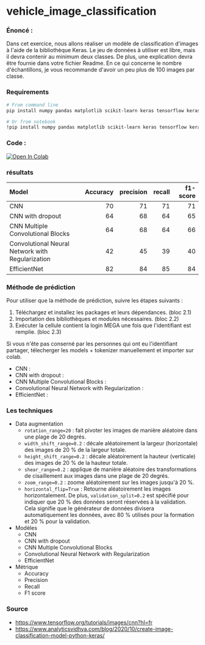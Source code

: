 # vehicle_image_classification

### Énoncé :
Dans cet exercice, nous allons réaliser un modèle de classification
d'images à l'aide de la bibliothèque Keras. Le jeu de données à utiliser est
libre, mais il devra contenir au minimum deux classes. De plus, une
explication devra être fournie dans votre fichier Readme. En ce qui
concerne le nombre d'échantillons, je vous recommande d'avoir un peu
plus de 100 images par classe.

### Requirements
```bash
# From command line
pip install numpy pandas matplotlib scikit-learn keras tensorflow keras-tcn mega.py

# Or from notebook
!pip install numpy pandas matplotlib scikit-learn keras tensorflow keras-tcn mega.py
```

### Code :

<a target="_blank" href="https://colab.research.google.com/github/pthavarasa/vehicle_image_classification/blob/main/Vehicle_Image_classification.ipynb">
  <img src="https://colab.research.google.com/assets/colab-badge.svg" alt="Open In Colab"/>
</a>

### résultats
| Model | Accuracy | precision | recall | f1-score |
| :- | -: | -: | -: | -: |
| CNN | 70 | 71 | 71 | 71
| CNN with dropout | 64 | 68 | 64| 65
| CNN Multiple Convolutional Blocks | 64 | 68 | 64 | 66
| Convolutional Neural Network with Regularization | 42 | 45 | 39 | 40
| EfficientNet | 82 | 84 | 85 | 84

### Méthode de prédiction
Pour utiliser que la méthode de prédiction, suivre les étapes suivants :

1. Téléchargez et installez les packages et leurs dépendances. (bloc 2.1)
2. Importation des bibliothèques et modules nécessaires. (bloc 2.2)
3. Exécuter la cellule contient la login MEGA une fois que l'identifiant est remplie. (bloc 2.3)

Si vous n'ête pas conserné par les personnes qui ont eu l'identifiant partager, télecherger les models + tokenizer manuellement et importer sur colab.

  - CNN : 
  - CNN with dropout : 
  - CNN Multiple Convolutional Blocks : 
  - Convolutional Neural Network with Regularization : 
  - EfficientNet : 

### Les techniques
- Data augmentation
  * `rotation_range=20` : fait pivoter les images de manière aléatoire dans une plage de 20 degrés.
  * `width_shift_range=0.2` : décale aléatoirement la largeur (horizontale) des images de 20 % de la largeur totale.
  * `height_shift_range=0.2` : décale aléatoirement la hauteur (verticale) des images de 20 % de la hauteur totale.
  * `shear_range=0.2` : applique de manière aléatoire des transformations de cisaillement aux images dans une plage de 20 degrés.
  * `zoom_range=0.2` : zoome aléatoirement sur les images jusqu'à 20 %.
  * `horizontal_flip=True` : Retourne aléatoirement les images horizontalement.
  De plus, `validation_split=0.2` est spécifié pour indiquer que 20 % des données seront réservées à la validation. Cela signifie que le générateur de données divisera automatiquement les données, avec 80 % utilisés pour la formation et 20 % pour la validation.
- Modèles
  - CNN
  - CNN with dropout
  - CNN Multiple Convolutional Blocks
  - Convolutional Neural Network with Regularization
  - EfficientNet
- Métrique
  - Accuracy
  - Precision
  - Recall
  - F1 score

### Source
- https://www.tensorflow.org/tutorials/images/cnn?hl=fr
- https://www.analyticsvidhya.com/blog/2020/10/create-image-classification-model-python-keras/
